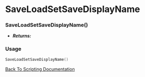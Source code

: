 # SaveLoadSetSaveDisplayName

### SaveLoadSetSaveDisplayName()
- ***Returns:*** 

### Usage

```Lua
SaveLoadSetSaveDisplayName()
```


[Back To Scripting Documentation](../README.md)
